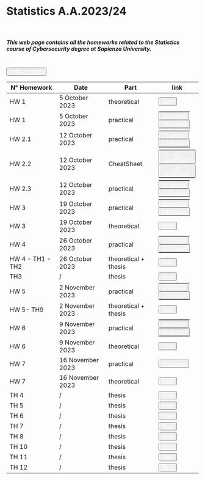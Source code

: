 # Statistics A.A.2023/24
<html>
  <header>
    <meta charset="UTF-8">
    <meta name="viewport" content="width=device-width, initial-scale=1.0">
    <link rel="stylesheet" href="https://stackpath.bootstrapcdn.com/bootstrap/4.5.2/css/bootstrap.min.css">
  </header>
  <body>
     <div class="container">
        <h5>This web page contains all the homeworks related to the Statistics course of Cybersecurity degree at Sapienza University.</h5>
        <br>
        <button type="button" class="btn btn-info btn-lg btn-block">
          <a href="https://noemi2001.github.io/statistics/final%20thesis/final%20thesis.html" style="color: white;">FINAL THESIS</a>
        </button>
        <table class="table custom-table table-striped" style="self-align: center;">
            <thead>
                <tr>
                    <th>N° Homework</th>
                    <th>Date</th>
                    <th>Part</th>
                    <th>link</th>
                </tr>
            </thead>
            <tbody>
                <tr>
                    <td> HW 1</td>
                    <td>5 October 2023</td>
                    <td>theoretical</td>
                    <td><button type="button" class="btn btn-warning">
                      <a href="https://noemi2001.github.io/statistics/HM1_theory.html" style="color: white;">Read</a>
                    </button></td>
                </tr>
                <tr>
                    <td style="vertical-align: middle;"> HW 1</td>
                    <td style="vertical-align: middle;">5 October 2023</td>
                    <td style="vertical-align: middle;">practical</td>
                    <td style="vertical-align: middle;">
                      <table class="table custom-table" style="margin:0; padding:0; border:none;">
                        <tr style="margin:0; padding:0;"><td style="margin:0; padding:0; border:none;">
                          <button type="button" class="btn btn-success">
                            <a href="https://noemi2001.github.io/statistics/HW1_JavaScript.html" style="color: white;"> JS Version </a>
                          </button>
                        </td></tr>
                        <tr style="margin:0; padding:0;"><td style="margin:0; padding:0; border:none;">
                          <button type="button" class="btn btn-success">
                            <a href="https://noemi2001.github.io/statistics/pageExtra1.html" style="color: white;"> VB Version </a>
                          </button>
                        </td></tr>
                      </table>
                    </td>
                </tr>
                <tr>
                    <td style="vertical-align: middle;"> HW 2.1 </td>
                    <td style="vertical-align: middle;">12 October 2023</td>
                    <td style="vertical-align: middle;">practical</td>
                    <td style="vertical-align: middle;">
                      <table class="table custom-table" style="margin:0; padding:0; border:none;">
                        <tr style="margin:0; padding:0;"><td style="margin:0; padding:0; border:none;">
                          <button type="button" class="btn btn-success">
                            <a href="https://noemi2001.github.io/statistics/HW2/HW2.1_JS.html" style="color: white;"> JS Version </a>
                          </button>
                        </td></tr>
                        <tr style="margin:0; padding:0;"><td style="margin:0; padding:0; border:none;">
                          <button type="button" class="btn btn-success">
                            <a href="https://noemi2001.github.io/statistics/pageExtra2.html" style="color: white;"> C# Version </a>
                          </button>
                        </td></tr>
                      </table>
                    </td>
                </tr>
                <tr>
                    <td style="vertical-align: middle;"> HW 2.2 </td>
                    <td style="vertical-align: middle;">12 October 2023</td>
                    <td style="vertical-align: middle;">CheatSheet</td>
                    <td style="vertical-align: middle;">
                      <table class="table custom-table" style="margin:0; padding:0; border:none;">
                        <tr style="margin:0; padding:0;"><td style="margin:0; padding:0; border:none;">
                          <button type="button" class="btn btn-info">
                            <a href="https://noemi2001.github.io/statistics/cheatsheetC.html" style="color: white;"> C# CheatSheet </a>
                          </button>
                        </td></tr>
                        <tr style="margin:0; padding:0;"><td style="margin:0; padding:0; border:none;">
                          <button type="button" class="btn btn-info">
                            <a href="https://noemi2001.github.io/statistics/cheatsheetJS.html" style="color: white;"> JS CheatSheet </a>
                          </button>
                        </td></tr>
                      </table>
                    </td>
                </tr>
                <tr>
                    <td style="vertical-align: middle;"> HW 2.3 </td>
                    <td style="vertical-align: middle;">12 October 2023</td>
                    <td style="vertical-align: middle;">practical</td>
                    <td style="vertical-align: middle;">
                      <table class="table custom-table" style="margin:0; padding:0; border:none;">
                        <tr style="margin:0; padding:0;"><td style="margin:0; padding:0; border:none;">
                          <button type="button" class="btn btn-success">
                            <a href="https://noemi2001.github.io/statistics/HW2/HW2.3_JS.html" style="color: white;"> JS Version </a>
                          </button>
                        </td></tr>
                        <tr style="margin:0; padding:0;"><td style="margin:0; padding:0; border:none;">
                          <button type="button" class="btn btn-success">
                            <a href="https://noemi2001.github.io/statistics/pageExtra3.html" style="color: white;"> C# Version </a>
                          </button>
                        </td></tr>
                      </table>
                    </td>
                </tr>
                <tr>
                  <td style="vertical-align: middle;"> HW 3 </td>
                  <td style="vertical-align: middle;">19 October 2023</td>
                  <td style="vertical-align: middle;">practical</td>
                  <td style="vertical-align: middle;">
                    <table class="table custom-table" style="margin:0; padding:0; border:none;">
                      <tr style="margin:0; padding:0;"><td style="margin:0; padding:0; border:none;">
                        <button type="button" class="btn btn-success">
                          <a href="https://noemi2001.github.io/statistics/HW3/HW3_JS.html" style="color: white;"> JS Version </a>
                        </button>
                      </td></tr>
                      <tr style="margin:0; padding:0;"><td style="margin:0; padding:0; border:none;">
                        <button type="button" class="btn btn-success">
                          <a href="https://noemi2001.github.io/statistics/pageExtra4.html" style="color: white;"> C# Version </a>
                        </button>
                      </td></tr>
                    </table>
                  </td>
                </tr>
                <tr>
                  <td> HW 3</td>
                  <td>19 October 2023</td>
                  <td>theoretical</td>
                  <td><button type="button" class="btn btn-warning">
                    <a href="https://noemi2001.github.io/statistics/HW3/HW3_Theory.html" style="color: white;">Read</a>
                  </button></td>
                </tr>
                <tr>
                  <td style="vertical-align: middle;"> HW 4 </td>
                  <td style="vertical-align: middle;">26 October 2023</td>
                  <td style="vertical-align: middle;">practical</td>
                  <td style="vertical-align: middle;">
                    <table class="table custom-table" style="margin:0; padding:0; border:none;">
                      <tr style="margin:0; padding:0;"><td style="margin:0; padding:0; border:none;">
                        <button type="button" class="btn btn-success">
                          <a href="https://noemi2001.github.io/statistics/HW4/HW4_JS.html" style="color: white;"> JS Version </a>
                        </button>
                      </td></tr>
                      <tr style="margin:0; padding:0;"><td style="margin:0; padding:0; border:none;">
                        <button type="button" class="btn btn-success">
                          <a href="https://noemi2001.github.io/statistics/pageExtra5.html" style="color: white;"> C# Version </a>
                        </button>
                      </td></tr>
                    </table>
                  </td>
                </tr>
                <tr>
                  <td> HW 4 - TH1 - TH2</td>
                  <td>26 October 2023</td>
                  <td>theoretical + thesis </td>
                  <td><button type="button" class="btn btn-warning">
                    <a href="https://noemi2001.github.io/statistics/HW4/HW4_Theory.html" style="color: white;">Read</a>
                  </button></td>
                </tr>
                <tr>
                  <td> TH3 </td>
                  <td>/</td>
                  <td>thesis</td>
                  <td><button type="button" class="btn btn-warning">
                    <a href="https://noemi2001.github.io/statistics/TH3/Th3.html" style="color: white;">Read</a>
                  </button></td>
                </tr>
                <tr>
                  <td style="vertical-align: middle;"> HW 5 </td>
                  <td style="vertical-align: middle;">2 November 2023</td>
                  <td style="vertical-align: middle;">practical</td>
                  <td style="vertical-align: middle;">
                    <table class="table custom-table" style="margin:0; padding:0; border:none;">
                      <tr style="margin:0; padding:0;"><td style="margin:0; padding:0; border:none;">
                        <button type="button" class="btn btn-success">
                          <a href="https://noemi2001.github.io/statistics/HW5/HW5_JS.html" style="color: white;"> JS Version </a>
                        </button>
                      </td></tr>
                      <tr style="margin:0; padding:0;"><td style="margin:0; padding:0; border:none;">
                        <button type="button" class="btn btn-success">
                          <a href="https://noemi2001.github.io/statistics/HW5/pageExtra.html" style="color: white;"> C# Version </a>
                        </button>
                      </td></tr>
                    </table>
                  </td>
                </tr>
                <tr>
                  <td> HW 5- TH9</td>
                  <td>2 November 2023</td>
                  <td>theoretical + thesis </td>
                  <td><button type="button" class="btn btn-warning">
                    <a href="https://noemi2001.github.io/statistics/HW5/HW5_Theory.html" style="color: white;">Read</a>
                  </button></td>
                </tr>
                <tr>
                  <td style="vertical-align: middle;"> HW 6 </td>
                  <td style="vertical-align: middle;">9 November 2023</td>
                  <td style="vertical-align: middle;">practical</td>
                  <td style="vertical-align: middle;">
                    <table class="table custom-table" style="margin:0; padding:0; border:none;">
                      <tr style="margin:0; padding:0;"><td style="margin:0; padding:0; border:none;">
                        <button type="button" class="btn btn-success">
                          <a href="https://noemi2001.github.io/statistics/HW6/HW6_JS.html" style="color: white;"> JS Version </a>
                        </button>
                      </td></tr>
                      <tr style="margin:0; padding:0;"><td style="margin:0; padding:0; border:none;">
                        <button type="button" class="btn btn-success">
                          <a href="https://noemi2001.github.io/statistics/HW6/pageExtra.html" style="color: white;"> C# Version </a>
                        </button>
                      </td></tr>
                    </table>
                  </td>
                </tr>
                <tr>
                  <td> HW 6</td>
                  <td>9 November 2023</td>
                  <td>theoretical </td>
                  <td><button type="button" class="btn btn-warning">
                    <a href="https://noemi2001.github.io/statistics/HW6/HW6_Theory.html" style="color: white;">Read</a>
                  </button></td>
                </tr>
                <tr>
                  <td style="vertical-align: middle;"> HW 7 </td>
                  <td style="vertical-align: middle;">16 November 2023</td>
                  <td style="vertical-align: middle;">practical</td>
                  <td style="vertical-align: middle;">
                    <button type="button" class="btn btn-success">
                      <a href="https://noemi2001.github.io/statistics/HW7/HW7_JS.html" style="color: white;">JS Version</a>
                    </button>
                  </td>
                </tr>
                <tr>
                  <td> HW 7</td>
                  <td>16 November 2023</td>
                  <td>theoretical </td>
                  <td><button type="button" class="btn btn-warning">
                    <a href="https://noemi2001.github.io/statistics/HW7/Theory.html" style="color: white;">Read</a>
                  </button></td>
                </tr>
                <tr>
                  <td> TH 4 </td>
                  <td>/</td>
                  <td>thesis</td>
                  <td><button type="button" class="btn btn-warning">
                    <a href="https://noemi2001.github.io/statistics/TH4/TH4.html" style="color: white;">Read</a>
                  </button></td>
                </tr>
                <tr>
                  <td> TH 5 </td>
                  <td>/</td>
                  <td>thesis</td>
                  <td><button type="button" class="btn btn-warning">
                    <a href="https://noemi2001.github.io/statistics/TH5/TH5.html" style="color: white;">Read</a>
                  </button></td>
                </tr>
                <tr>
                  <td> TH 6 </td>
                  <td>/</td>
                  <td>thesis</td>
                  <td><button type="button" class="btn btn-warning">
                    <a href="https://noemi2001.github.io/statistics/TH6/TH6.html" style="color: white;">Read</a>
                  </button></td>
                </tr>
                <tr>
                  <td> TH 7 </td>
                  <td>/</td>
                  <td>thesis</td>
                  <td><button type="button" class="btn btn-warning">
                    <a href="https://noemi2001.github.io/statistics/TH7/TH7.html" style="color: white;">Read</a>
                  </button></td>
                </tr>
                <tr>
                  <td> TH 8 </td>
                  <td>/</td>
                  <td>thesis</td>
                  <td><button type="button" class="btn btn-warning">
                    <a href="https://noemi2001.github.io/statistics/TH8/TH8.html" style="color: white;">Read</a>
                  </button></td>
                </tr>
                <tr>
                  <td> TH 10 </td>
                  <td>/</td>
                  <td>thesis</td>
                  <td><button type="button" class="btn btn-warning">
                    <a href="https://noemi2001.github.io/statistics/TH10/TH10.html" style="color: white;">Read</a>
                  </button></td>
                </tr>
                <tr>
                  <td> TH 11 </td>
                  <td>/</td>
                  <td>thesis</td>
                  <td><button type="button" class="btn btn-warning">
                    <a href="https://noemi2001.github.io/statistics/TH11/TH11.html" style="color: white;">Read</a>
                  </button></td>
                </tr>
                <tr>
                  <td> TH 12 </td>
                  <td>/</td>
                  <td>thesis</td>
                  <td><button type="button" class="btn btn-warning">
                    <a href="https://noemi2001.github.io/statistics/TH12/TH12.html" style="color: white;">Read</a>
                  </button></td>
                </tr>
            </tbody>
        </table>
    </div>
  </body>
</html>
